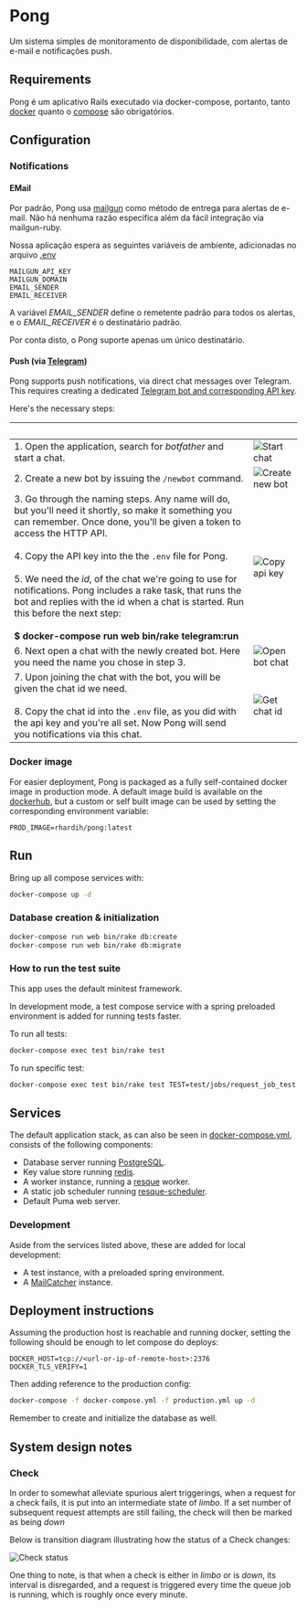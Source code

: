 # Pong

Um sistema simples de monitoramento de disponibilidade, com alertas de e-mail e notificações push.

## Requirements

Pong é um aplicativo Rails executado via docker-compose, portanto, tanto [docker](https://www.docker.com/get-started) quanto o [compose](https://docs.docker.com/compose/install/) são obrigatórios.

## Configuration

### Notifications

#### EMail

Por padrão, Pong usa [mailgun](https://www.mailgun.com/) como método de entrega para
alertas de e-mail. Não há nenhuma razão específica além da fácil integração via
mailgun-ruby.

Nossa aplicação espera as seguintes variáveis de ambiente, adicionadas no
arquivo [.env](https://github.com/whillavila/pong/blob/master/.env)

```
MAILGUN_API_KEY
MAILGUN_DOMAIN
EMAIL_SENDER
EMAIL_RECEIVER
```

A variável *EMAIL_SENDER* define o remetente padrão para todos os alertas, e o *EMAIL_RECEIVER* é o destinatário padrão.

Por conta disto, o Pong suporte apenas um único destinatário.

#### Push (via [Telegram](telegram.org))

Pong supports push notifications, via direct chat messages over Telegram. This
requires creating a dedicated [Telegram bot and corresponding API key](https://core.telegram.org/#bot-api).

Here's the necessary steps:

|&nbsp;|&nbsp;|
|:--|---|
|1. Open the application, search for *botfather* and start a chat. | ![Start chat](https://media.githubusercontent.com/media/rhardih/pong/master/screenshots/telegram0.png)|
|2. Create a new bot by issuing the `/newbot` command. | ![Create new bot](https://media.githubusercontent.com/media/rhardih/pong/master/screenshots/telegram1.png) |
|3. Go through the naming steps. Any name will do, but you'll need it shortly, so make it something you can remember. Once done, you'll be given a token to access the HTTP API.<br><br>4. Copy the API key into the the `.env` file for Pong.<br><br>5. We need the *id*, of the chat we're going to use for notifications. Pong includes a rake task, that runs the bot and replies with the id when a chat is started. Run this before the next step:<br><br>**$ docker-compose run web bin/rake telegram:run** | ![Copy api key](https://media.githubusercontent.com/media/rhardih/pong/master/screenshots/telegram2.png)|
|6. Next open a chat with the newly created bot. Here you need the name you chose in step 3. | ![Open bot chat](https://media.githubusercontent.com/media/rhardih/pong/master/screenshots/telegram3.png)|
|7. Upon joining the chat with the bot, you will be given the chat id we need.<br><br>8. Copy the chat id into the `.env` file, as you did with the api key and you're all set. Now Pong will send you notifications via this chat. | ![Get chat id](https://media.githubusercontent.com/media/rhardih/pong/master/screenshots/telegram4.png)|

### Docker image

For easier deployment, Pong is packaged as a fully self-contained docker image
in production mode. A default image build is available on the
[dockerhub](https://hub.docker.com/r/rhardih/pong), but a custom or self built
image can be used by setting the corresponding environment variable:

```
PROD_IMAGE=rhardih/pong:latest
```

## Run

Bring up all compose services with:

```bash
docker-compose up -d
```

### Database creation & initialization

```bash
docker-compose run web bin/rake db:create
docker-compose run web bin/rake db:migrate
```

### How to run the test suite

This app uses the default minitest framework.

In development mode, a test compose service with a spring preloaded environment
is added for running tests faster.

To run all tests:

```bash
docker-compose exec test bin/rake test
```

To run specific test:

```bash
docker-compose exec test bin/rake test TEST=test/jobs/request_job_test.rb
```

## Services

The default application stack, as can also be seen in
[docker-compose.yml](https://github.com/rhardih/pong/blob/master/docker-compose.yml),
consists of the following components:

* Database server running [PostgreSQL](https://www.postgresql.org/).
* Key value store running [redis](https://redis.io/).
* A worker instance, running a [resque](https://github.com/resque/resque) worker.
* A static job scheduler running
  [resque-scheduler](https://github.com/resque/resque-scheduler).
* Default Puma web server.

### Development

Aside from the services listed above, these are added for local development:

* A test instance, with a preloaded spring environment.
* A [MailCatcher](https://mailcatcher.me/) instance.

## Deployment instructions

Assuming the production host is reachable and running docker, setting the
following should be enough to let compose do deploys:

```
DOCKER_HOST=tcp://<url-or-ip-of-remote-host>:2376
DOCKER_TLS_VERIFY=1
```

Then adding reference to the production config:

```bash
docker-compose -f docker-compose.yml -f production.yml up -d
```

Remember to create and initialize the database as well.

## System design notes

### Check

In order to somewhat alleviate spurious alert triggerings, when a request for a
check fails, it is put into an intermediate state of *limbo*. If a set number of
subsequent request attempts are still failing, the check will then be marked as
being *down*

Below is transition diagram illustrating how the status of a Check changes:


![Check status](https://media.githubusercontent.com/media/rhardih/pong/master/diagrams/check-status-transition.png)

One thing to note, is that when a check is either in *limbo* or is *down*, its
interval is disregarded, and a request is triggered every time the queue job is
running, which is roughly once every minute.
